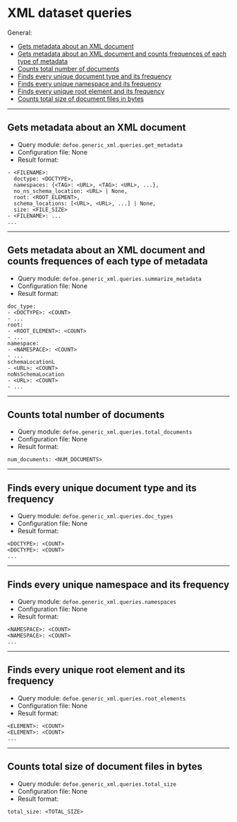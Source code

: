# XML dataset queries

General:

* [Gets metadata about an XML document](#Gets-metadata-about-an-XML-document)
* [Gets metadata about an XML document and counts frequences of each type of metadata](#Gets-metadata-about-an-XML-document-and-counts-frequences-of-each-type-of-metadata)
* [Counts total number of documents](#Counts-total-number-of-documents)
* [Finds every unique document type and its frequency](#Finds-every-unique-document-type-and-its-frequency)
* [Finds every unique namespace and its frequency](#Finds-every-unique-namespace-and-its-frequency)
* [Finds every unique root element and its frequency](#Finds-every-unique-root-element-and-its-frequency)
* [Counts total size of document files in bytes](#Counts-total-size-of-document-files-in-bytes)

---

## Gets metadata about an XML document

* Query module: `defoe.generic_xml.queries.get_metadata`
* Configuration file: None
* Result format:

```
- <FILENAME>:
  doctype: <DOCTYPE>,
  namespaces: {<TAG>: <URL>, <TAG>: <URL>, ...},
  no_ns_schema_location: <URL> | None,
  root: <ROOT_ELEMENT>,
  schema_locations: [<URL>, <URL>, ...] | None,
  size: <FILE_SIZE>
- <FILENAME>: ...
...
```

---

## Gets metadata about an XML document and counts frequences of each type of metadata

* Query module: `defoe.generic_xml.queries.summarize_metadata`
* Configuration file: None
* Result format:

```
doc_type:
- <DOCTYPE>: <COUNT>
- ...
root:
- <ROOT_ELEMENT>: <COUNT>
- ...
namespace:
- <NAMESPACE>: <COUNT>
- ...
schemaLocationL
- <URL>: <COUNT>
noNsSchemaLocation
- <URL>: <COUNT>
- ...

```

---

## Counts total number of documents

* Query module: `defoe.generic_xml.queries.total_documents`
* Configuration file: None
* Result format:

```
num_documents: <NUM_DOCUMENTS>
```

---

## Finds every unique document type and its frequency

* Query module: `defoe.generic_xml.queries.doc_types`
* Configuration file: None
* Result format:

```
<DOCTYPE>: <COUNT>
<DOCTYPE>: <COUNT>
...
```

---

## Finds every unique namespace and its frequency

* Query module: `defoe.generic_xml.queries.namespaces`
* Configuration file: None
* Result format:

```
<NAMESPACE>: <COUNT>
<NAMESPACE>: <COUNT>
...
```

---

## Finds every unique root element and its frequency

* Query module: `defoe.generic_xml.queries.root_elements`
* Configuration file: None
* Result format:

```
<ELEMENT>: <COUNT>
<ELEMENT>: <COUNT>
...
```

---

## Counts total size of document files in bytes

* Query module: `defoe.generic_xml.queries.total_size`
* Configuration file: None
* Result format:

```
total_size: <TOTAL_SIZE>
```
